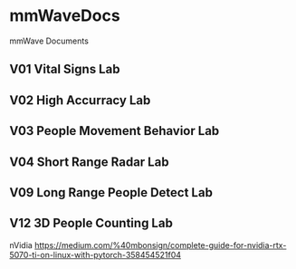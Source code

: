 # mmWaveDocs
mmWave Documents

## V01 Vital Signs Lab
## V02 High Accurracy Lab
## V03 People Movement Behavior Lab
## V04 Short Range Radar Lab
## V09 Long Range People Detect Lab
## V12 3D People Counting Lab


nVidia
https://medium.com/%40mbonsign/complete-guide-for-nvidia-rtx-5070-ti-on-linux-with-pytorch-358454521f04
